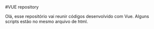 #VUE repository

Olá, esse repositório vai reunir códigos desenvolvido com Vue.
Alguns scripts estão no mesmo arquivo de html.
